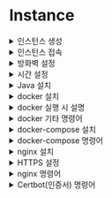 # Instance

<details>
    <summary>인스턴스 생성</summary>

1. [리소스 실행] VM 인스턴스 생성 클릭
![Alt text](image/1.png)

<br/>

2. [이미지 및 구성] 이미지 변경 클릭
![Alt text](image/2.png)

<br/>

3. [이미지 선택] 서버 운영체제 고른 후 이미지 선택
![Alt text](image/3.png)

<br/>

4. [SSH키 추가] 서버에 접속할때 사용하기 위한 키 다운로드 (다시 발급받을 수 없으므로 파일을 관리해야함.)
![Alt text](image/4.png)

<br/>

5. [생성] 인스턴스 생성
![Alt text](image/5.png)

<br/>

6. [인스턴스] 기다리면 초록색으로 변경되고 구성이 완료됨.
![Alt text](image/6.png)

</details>

<details>
    <summary>인스턴스 접속</summary>

1. [모바엑스텀 설치](https://mobaxterm.mobatek.net/)
2. [세션] 새로운 세션 만들기 위해 세션 클릭
![Alt text](image2/1.png)

<br/>

3. [SSH] Remote host : 인스턴스 공용 IPv4 주소를 넣어주고, 인스턴스 생성하며 발급 받은 키 파일을 등록.
![Alt text](image2/2.png)

<br/>

4. [접속] 기본 로그인은 ubuntu. 
![Alt text](image2/3.png)

</details>

<details>
    <summary>방화벽 설정</summary>

1. 먼저 ubuntu에서 업데이트를 해줌.
    ```ubuntu
    sudo apt update
    ```

<br/>

2. ubuntu에서 특정 포트 방화벽 해제
    ```ubuntu
    ## firewall을 이용한 포트 열기
    # firewall 설치
    sudo apt install firewalld

    # 특정 포트 열기 규칙 추가
    sudo firewall-cmd --permanent --zone=public --add-port=80/tcp

    # 규칙 초기화
    sudo firewall reload


    ## iptables를 이용한 포트 열기
    # 특정 포트 규칙 추가
    sudo iptables -I INPUT -p tcp -m tcp --dport 8080 -j ACCEPT

    # 특정 포트 규칙 삭제
    sudo iptables -D INPUT -p tcp -m tcp --dport 8080 -j ACCEPT

    # 특정 IP로만 특정 포트 규칙 추가
    sudo iptables -I INPUT -p tcp -s 123.123.123.123 --dport 8009 -j ACCEPT

    # 위의 규칙 삭제
    iptables -D INPUT -p tcp -s 123.123.123.123 --dport 8009 -j ACCEPT

    # 변경 사항 저장
    sudo netfilter-persistent save

    # 규칙 초기화
    sudo iptables -F // iptables

    ```

<br/>

3. 서브넷 방화벽 해제를 위해 서브넷 접속
![Alt text](image3/1.png)

<br/>

4. 보안 목록 선택
![Alt text](image3/2.png)

<br/>

4. 신규 규칙 추가
![Alt text](image3/3.png)

<br/>

5. 서버간 라우팅 허용 규칙 추가
![Alt text](image3/4.png)

</details>

<details>
    <summary>시간 설정</summary>

```ubuntu
sudo timedatectl set-timezone Asia/Seoul
```
</details>

<details>
    <summary>Java 설치</summary>

```ubuntu
# 운영체제에 기본으로 있는 jdk 설치, 또는 원하는 버전 설치 #
sudo apt install default-jdk
sudo apt-get install openjdk-11-jdk

# 설치 확인 #
java -version
javac -version

# 환경 변수 설정 #
sudo vim /etc/profile

# 맨 아래에 추가
...
export JAVA_HOME=/usr/lib/jvm/java-11-openjdk-amd64      // 본인의 자바 설치 경로
export PATH=$JAVA_HOME/bin:$PATH
export CLASSPATH=$CLASSPATH:$JAVA_HOME/jre/lib/ext:$JAVA_HOME/lib/tools.jar
...

#확인
source /etc/profile
echo $JAVA_HOME
```

</details>

<details>
    <summary>docker 설치</summary>

```ubuntu
# docker 설치
sudo apt-get install docker.io -y

# docker 실행
sudo service docker start

# 파일의 권한을 666으로 변경하여 그룹 내 다른 사용자도 접근 가능하게 변경
sudo chmod 666 /var/run/docker.sock

# ubuntu 유저를 docker 그룹에 추가 후 재시작
sudo usermod -aG docker $USER
sudo service docker restart

# 버전 확인 
docker --version

# 현재 실행중인 도커 확인
docker ps

# 기존 docker 지우고 다시 설치
sudo apt-get remove docker docker-engine docker.io -y
```
</details>

<details>
    <summary>docker 실행 시 설명</summary>

```ubuntu
docker run --name jenkins-docker -d -p 8000:8080 -p 8888:50000 -v /home/jenkins:/var/jenkins_home -u root jenkins/jenkins:lts
```

- `d` : detached mode, 백그라운드에서 컨테이너가 실행되게 한다.

- `p`: 서버의 9090포트와 컨테이너 내부 8080포트를 연결한다.

- `v`: 서버의 `/home/jenkins`경로와 컨테이너 내부 `/var/jenkins_home`경로를 마운트한다.  이것을 하는 이유는, Jenkins 설치 시 ssh 키값 생성, 저장소 참조 등을 용이하게 하기 위함입니다.

- `-name`: 실행될 컨테이너의 이름을 jenkins-docker으로 설정한다.

- `u`: 실행할 사용자를 root으로 설정한다.

- 포트는 ec2 인스턴스의 8000, 8888번 포트를 도커 컨테이너의 8080, 50000번 포트에 대응시킨다.



</details>

<details>
    <summary>docker 기타 명령어</summary>

1. [주요 명령어](https://captcha.tistory.com/49)
2. [도커 삭제 명령어](https://www.lainyzine.com/ko/article/docker-rm-removing-docker-containers/)

</details>

<details>
    <summary>docker-compose 설치</summary>

```ubuntu
#설치
sudo curl -L https://github.com/docker/compose/releases/download/1.26.2/docker-compose-$(uname -s)-$(uname -m) -o /usr/local/bin/docker-compose

#권환
sudo chmod +x /usr/local/bin/docker-compose

#버전확인
docker-compose --version
```

</details>

<details>
    <summary>docker-compose 명령어</summary>

1. [주요 명령어](https://kimjingo.tistory.com/108)
2. [간단 문법](https://darrengwon.tistory.com/793)

</details>


<details>
    <summary>nginx 설치</summary>

```ubuntu
# 설치
sudo apt install nginx

# 실행
sudo systemctl start nginx

# 상태 보기
sudo service status nginx

# 연결 상태를 보기 위한 툴 설치
sudo apt install net-tools
netstat - lntp

# 제거
sudo apt remove nginx
sudo apt purge nginx

# docker로 설치하기
docker pull nginx

# docker로 실행하기
docker run --name 원하는이름 -v docker와 공유하려는 폴더 경로:docker 안에서 공유하려는 폴더 경로
```
</details>

<details>
    <summary>HTTPS 설정</summary>

```ubuntu

# https 설정을 위한 툴 설치
sudo apt-get install letsencrypt -y

# nginx 중단
sudo service nginx stop

# certbot 발급을 위한 80, 433 방화벽 열기
# certbot 이메일 입력, 인증서 발급 동의, 이메일 수신은 미동의
sudo certbot certonly --standalone -d 도메인(example.com)

# https 파일 설정
sudo vim /etc/nginx/sites-available/default

...
# 80포트 접근 시 443 포트로 리다이렉트
server {
    if ($host = beanzido.com) {
        return 301 https://$host$request_uri;
    } # managed by Certbot

    listen 80 ;
    listen [::]:80 ;
    server_name beanzido.com;
    return 404; # managed by Certbot
}

# domain을 두개 연결해서 사용하고 싶다면 똑같은걸 만들기만 하면 된다.
server {
    if ($host = k7a206.p.ssafy.io) {
        return 301 https://$host$request_uri;
    } # managed by Certbot

    listen 80 ;
    listen [::]:80 ;
    server_name k7a206.p.ssafy.io;
    return 404; # managed by Certbot
}

server {
  index index.html index.htm index.nginx-debian.html;
  server_name beanzido.com; # managed by Certbot
  root /home/ubuntu/compose/jenkins/workspace/release/frontend/build/;
  location / {
    root /home/ubuntu/compose/jenkins/workspace/release/frontend/build/;
    try_files $uri $uri/ @router;
 	}
  location /chat-server{
    proxy_pass http://13.125.39.100:8091;
    proxy_http_version 1.1;
    proxy_set_header Upgrade $http_upgrade;
    proxy_set_header Connection "Upgrade";
    proxy_set_header Host $host;
    proxy_set_header X-Forwarded-For $remote_addr;
    proxy_set_header X-Forwarded-Proto $scheme;		
 	}
  location /keyword-server{
    proxy_pass http://13.125.39.100:8092;
  }
 	location @router{
       	    rewrite ^(.+)$ /index.html last;
 	}
    
 	ssl_certificate /etc/letsencrypt/live/beanzido.com/fullchain.pem; # managed by Certbot
 	ssl_certificate_key /etc/letsencrypt/live/beanzido.com/privkey.pem; # managed by Certbot
  listen 443 ssl; # managed by Certbot
    
}

server {
  index index.html index.htm index.nginx-debian.html;
  server_name k7a206.p.ssafy.io; # managed by Certbot
  root /home/ubuntu/compose/jenkins/workspace/front/frontend/build/;
  location / {
    root /home/ubuntu/compose/jenkins/workspace/front/frontend/build/;
    try_files $uri $uri/ @router;
 	}
  location /chat-server{
    proxy_pass http://13.125.39.100:8061;
    proxy_http_version 1.1;
    proxy_set_header Upgrade $http_upgrade;
    proxy_set_header Connection "Upgrade";
    proxy_set_header Host $host;
    proxy_set_header X-Forwarded-For $remote_addr;
    proxy_set_header X-Forwarded-Proto $scheme;		
 	}
  location /keyword-server{
    proxy_pass http://13.125.39.100:8062;
  }
 	location @router{
       	    rewrite ^(.+)$ /index.html last;
 	}
    
 	ssl_certificate /etc/letsencrypt/live/k7a206.p.ssafy.io/fullchain.pem; # managed by Certbot
 	ssl_certificate_key /etc/letsencrypt/live/k7a206.p.ssafy.io/privkey.pem; # managed by Certbot
  listen 443 ssl; # managed by Certbot
    
    
}
...



# nginx 제대로 실행 되는지 테스트 확인  
sudo nginx -t

# nginx 재시작
sudo service nginx restart

```

</details>

<details>
    <summary>nginx 명령어</summary>

```ubuntu
# nginx 실행
service nginx start
sudo service nginx start
sudo systemctl start nginx

# nginx 재실행
service nginx restart
sudo service nginx restart
sudo systemctl restart nginx

# nginx 중단
service nginx stop
sudo service nginx stop
sudo systemctl stop nginx

# nginx 상태 보기
service nginx status
sudo service nginx status
ps -ef | grep nginx

```

</details>

<details>
    <summary>Certbot(인증서) 명령어</summary>

```ubuntu
# 인증서 해지 명령어
sudo certbot revoke --cert-name www.domain.com

# 인증서 삭제 명령어
sudo certbot delete --cert-name www.domain.com

# 인증서 발급 명령어 (서버 소유주 인증 방식)
sudo certbot --nginx -d www.domain.com

# 인증서 발급 명령어 (nginx 웹서버 인증 방식)
sudo certbot certonly --standalone -d www.domain.com

# 인증서 발급 명령어 (도메인 소유주 방식)
sudo certbot certonly --manual --preferred-challenges dns-01 --server https://acme-v02.api.letsencrypt.org/directory -d "*.domain.com"

# 인증서 갱신 명령어
sudo certbot renew

# nginx로 받은 인증서 갱신 명령어
sudo nginx -s stop
sudo certbot renew
sudo nginx

# 만료 이메일 업데이트 (1년마다 갱싱해야함)
certbot update_account --email yourname+1@example.com
```

</details>

